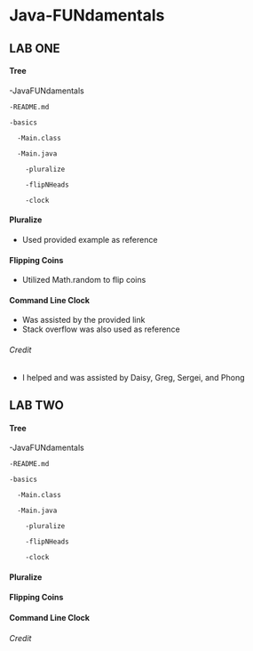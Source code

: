 # Java-FUNdamentals

## LAB ONE

#### Tree
-JavaFUNdamentals


    -README.md

    -basics

      -Main.class

      -Main.java

        -pluralize

        -flipNHeads
      
        -clock


#### Pluralize
- Used provided example as reference

#### Flipping Coins
- Utilized Math.random to flip coins

#### Command Line Clock
- Was assisted by the provided link
- Stack overflow was also used as reference

###### Credit
- I helped and was assisted by Daisy, Greg, Sergei, and Phong

## LAB TWO

#### Tree
-JavaFUNdamentals


    -README.md

    -basics

      -Main.class

      -Main.java

        -pluralize

        -flipNHeads
      
        -clock


#### Pluralize


#### Flipping Coins


#### Command Line Clock


###### Credit

